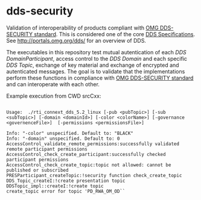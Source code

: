 # dds-security

Validation of interoperability  of products compliant with [OMG DDS-SECURITY standard](http://www.omg.org/spec/DDS-SECURITY/). This is considered one of the core [DDS Specifications](http://portals.omg.org/dds/omg-dds-standard/). See http://portals.omg.org/dds/ for an overview of DDS.

The executables in this repository test mutual autentication of each *DDS DomainParticipant*, access control to the *DDS Domain* and each specific *DDS Topic*, exchange of key material and exchange of encrypted and autenticated messages. The goal is to validate that the implementations perform these functions in compliance with [OMG DDS-SECURITY standard](http://www.omg.org/spec/DDS-SECURITY/) and can interoperate with each other.

Example execution from CWD  srcCxx:

```ubuntu:srcCxx$ ./rti_connext_dds_5.2_linux -pub PD_RWA_OM_OD -permissions ../rti_connext_dds_certs/TESTONLY_rti_connext_dds_permissions_read_signed.p7s -governance ../TESTONLY_governance_signed.p7s

Usage:  ./rti_connext_dds_5.2_linux [-pub <pubTopic>] [-sub <subTopic>] [-domain <domainId>] [-color <colorName>] [-governance <governenceFile>]  [-permissions <permissionsFile>]

Info: "-color" unspecified. Default to: "BLACK"
Info: "-domain" unspecified. Default to: 0
AccessControl_validate_remote_permissions:successfully validated remote participant permissions
AccessControl_check_create_participant:successfully checked participant permissions
AccessControl_check_create_topic:topic not allowed: cannot be published or subscribed
PRESParticipant_createTopic:!security function check_create_topic
DDS_Topic_createI:!create presentation topic
DDSTopic_impl::createI:!create topic
create_topic error for topic 'PD_RWA_OM_OD``
```